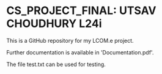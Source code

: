 # CS_PROJECT_FINAL: UTSAV CHOUDHURY L24i

This is a GitHub repository for my LCOM.e project.

Further documentation is available in 'Documentation.pdf'.

The file test.txt can be used for testing.
